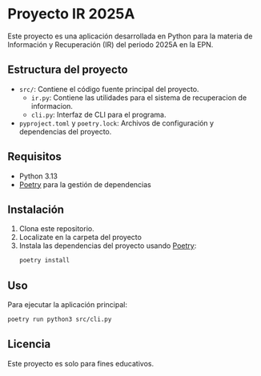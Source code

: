 # Proyecto IR 2025A

Este proyecto es una aplicación desarrollada en Python para la materia de Información y Recuperación (IR) del periodo 2025A en la EPN.

## Estructura del proyecto
- `src/`: Contiene el código fuente principal del proyecto.
  - `ir.py`: Contiene las utilidades para el sistema de recuperacion de informacion.
  - `cli.py`: Interfaz de CLI para el programa.
- `pyproject.toml` y `poetry.lock`: Archivos de configuración y dependencias del proyecto.

## Requisitos
- Python 3.13
- [Poetry](https://python-poetry.org/) para la gestión de dependencias


## Instalación
1. Clona este repositorio.
2. Localizate en la carpeta del proyecto
3. Instala las dependencias del proyecto usando [Poetry](https://python-poetry.org/docs/#installation):
   ```bash
   poetry install
   ```

## Uso
Para ejecutar la aplicación principal:
```bash
poetry run python3 src/cli.py
```

## Licencia
Este proyecto es solo para fines educativos.
